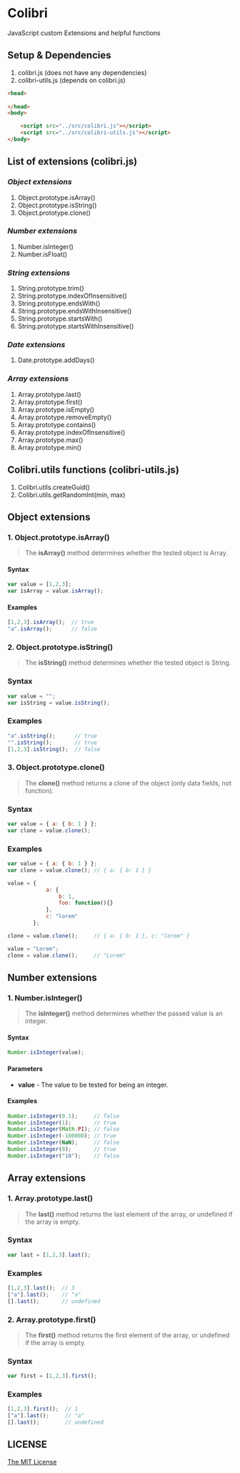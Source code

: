 # Colibri
JavaScript custom Extensions and helpful functions

## Setup & Dependencies
1. colibri.js (does not have any dependencies)
2. colibri-utils.js (depends on colibri.js)

```html
<head>
    
</head>
<body>

    <script src="../src/colibri.js"></script>
    <script src="../src/colibri-utils.js"></script>
</body>
```

## List of extensions (colibri.js)

### *Object extensions*
1. Object.prototype.isArray()
2. Object.prototype.isString()
3. Object.prototype.clone()

### *Number extensions*
1. Number.isInteger()
2. Number.isFloat()

### *String extensions*
1. String.prototype.trim()
2. String.prototype.indexOfInsensitive()
3. String.prototype.endsWith()
4. String.prototype.endsWithInsensitive()
5. String.prototype.startsWith()
6. String.prototype.startsWithInsensitive()

### *Date extensions*
1. Date.prototype.addDays()

### *Array extensions*
1. Array.prototype.last()
2. Array.prototype.first()
3. Array.prototype.isEmpty()
4. Array.prototype.removeEmpty()
5. Array.prototype.contains()
6. Array.prototype.indexOfInsensitive()
7. Array.prototype.max()
8. Array.prototype.min()

## Colibri.utils functions (colibri-utils.js)
1. Colibri.utils.createGuid()
2. Colibri.utils.getRandomInt(min, max)

## Object extensions
### 1. Object.prototype.isArray()
> The **isArray()** method determines whether the tested object is Array.

#### Syntax
```js
var value = [1,2,3];
var isArray = value.isArray();
```
#### Examples

```js
[1,2,3].isArray();  // true
"a".isArray();      // false
```

### 2. Object.prototype.isString()
> The **isString()** method determines whether the tested object is String.

### Syntax
```js
var value = "";
var isString = value.isString();
```
### Examples

```js
"a".isString();      // true
"".isString();       // true
[1,2,3].isString();  // false
```

### 3. Object.prototype.clone()
> The **clone()** method returns a clone of the object (only data fields, not function).

### Syntax
```js
var value = { a: { b: 1 } };
var clone = value.clone();
```
### Examples

```js
var value = { a: { b: 1 } };
var clone = value.clone(); // { a: { b: 1 } }

value = { 
			a: { 
				b: 1, 
				foo: function(){}
			},
			c: "lorem"
		};

clone = value.clone();     // { a: { b: 1 }, c: "lorem" }

value = "Lorem";
clone = value.clone();     // "Lorem"
```

## Number extensions
### 1. Number.isInteger()
> The **isInteger()** method determines whether the passed value is an integer.

#### Syntax
```js
Number.isInteger(value);
```

#### Parameters
* **value** - The value to be tested for being an integer.

#### Examples

```js
Number.isInteger(0.1);     // false
Number.isInteger(1);       // true
Number.isInteger(Math.PI); // false
Number.isInteger(-100000); // true
Number.isInteger(NaN);     // false
Number.isInteger(0);       // true
Number.isInteger("10");    // false
```

## Array extensions
### 1. Array.prototype.last()
> The **last()** method returns the last element of the array, or undefined if the array is empty.

### Syntax
```js
var last = [1,2,3].last();
```
### Examples

```js
[1,2,3].last();  // 3
["a"].last();    // "a"
[].last();       // undefined
```

### 2. Array.prototype.first()
> The **first()** method returns the first element of the array, or undefined if the array is empty.

### Syntax
```js
var first = [1,2,3].first();
```
### Examples

```js
[1,2,3].first();  // 1
["a"].last();     // "a"
[].last();        // undefined
```

## LICENSE
[The MIT License](https://github.com/Sufflavus/Colibri/blob/master/LICENSE)